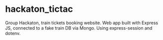 # hackaton_tictac
Group Hackaton, train tickets booking website. Web app built with Express JS, connected to a fake train DB via Mongo. Using express-session and dotenv.
